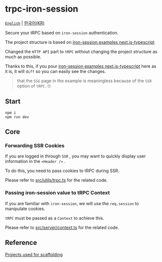 # trpc-iron-session

[`English`](./README.md) | [한국어(KR)](./README.ko.md)

Secure your tRPC based on `iron-session` authentication.

The project structure is based on [iron-session examples next.js-typescript][project-structure-based]

Changed the `HTTP API` part to `tRPC` without changing the project structure as much as possible.

Thanks to this, if you pour [iron-session examples next.js-typescript][project-structure-based] here as it is, it will `diff` so you can easily see the changes.

> that the `SSG` page in the example is meaningless because of the `SSR` option of `tRPC`. 🙄

## Start

```shell
npm i
npm run dev
```

## Core

### Forwarding SSR Cookies

If you are logged in through `SSR` , you may want to quickly display user information in the `<Header />` .

To do this, you need to pass cookies to tRPC during SSR.

Please refer to [src/utils/trpc.ts](./src/utils/trpc.ts) for the related code.

### Passing iron-session value to tRPC Context

If you are familiar with `iron-session`, we will use the `req.session` to manipulate cookies.

`tRPC` must be passed as a `Context` to achieve this.

Please refer to [src/server/context.ts](./src/server/context.ts) for the related code.

## Reference

[Projects used for scaffolding][project-structure-based]

[project-structure-based]: https://github.com/vvo/iron-session/blob/main/examples/next.js-typescript/README.md
